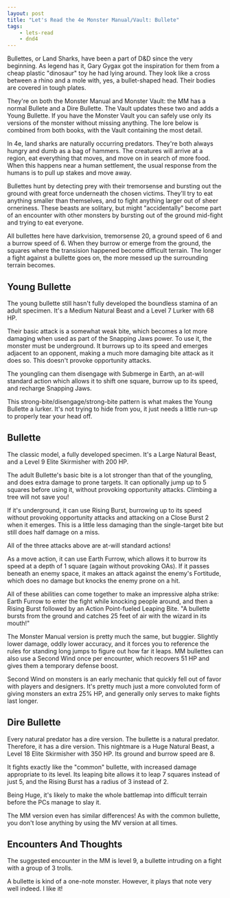 ```yaml
---
layout: post
title: "Let's Read the 4e Monster Manual/Vault: Bullete"
tags:
    - lets-read
    - dnd4
---
```


Bullettes, or Land Sharks, have been a part of D&D since the very beginning. As
legend has it, Gary Gygax got the inspiration for them from a cheap plastic
"dinosaur" toy he had lying around. They look like a cross between a rhino and a
mole with, yes, a bullet-shaped head. Their bodies are covered in tough plates.

They're on both the Monster Manual and Monster Vault: the MM has a normal
Bullete and a Dire Bullette. The Vault updates these two and adds a Young
Bullette. If you have the Monster Vault you can safely use only its versions of
the monster without missing anything. The lore below is combined from both
books, with the Vault containing the most detail.

In 4e, land sharks are naturally occurring predators. They're both always hungry
and dumb as a bag of hammers. The creatures will arrive at a region, eat
everything that moves, and move on in search of more food. When this happens
near a human settlement, the usual response from the humans is to pull up stakes
and move away.

Bullettes hunt by detecting prey with their tremorsense and bursting out the
ground with great force underneath the chosen victims. They'll try to eat
anything smaller than themselves, and to fight anything larger out of sheer
orneriness. These beasts are solitary, but might "accidentally" become part of
an encounter with other monsters by bursting out of the ground mid-fight and
trying to eat everyone.

All bullettes here have darkvision, tremorsense 20, a ground speed of 6 and a
burrow speed of 6. When they burrow or emerge from the ground, the squares where
the transision happened become difficult terrain. The longer a fight against a
bullette goes on, the more messed up the surrounding terrain becomes.

## Young Bullette

The young bullette still hasn't fully developed the boundless stamina of an
adult specimen. It's a Medium Natural Beast and a Level 7 Lurker with 68 HP.

Their basic attack is a somewhat weak bite, which becomes a lot more damaging
when used as part of the Snapping Jaws power. To use it, the monster must be
underground. It burrows up to its speed and emerges adjacent to an opponent,
making a much more damaging bite attack as it does so. This doesn't provoke
opportunity attacks.

The youngling can them disengage with Submerge in Earth, an at-will standard
action which allows it to shift one square, burrow up to its speed, and recharge
Snapping Jaws.

This strong-bite/disengage/strong-bite pattern is what makes the Young Bullette
a lurker. It's not trying to hide from you, it just needs a little run-up to
properly tear your head off.

## Bullette

The classic model, a fully developed specimen. It's a Large Natural Beast, and a
Level 9 Elite Skirmisher with 200 HP.

The adult Bullette's basic bite is a lot stronger than that of the youngling,
and does extra damage to prone targets. It can optionally jump up to 5 squares
before using it, without provoking opportunity attacks. Climbing a tree will not
save you!

If it's underground, it can use Rising Burst, burrowing up to its speed without
provoking opportunity attacks and attacking on a Close Burst 2 when it
emerges. This is a little less damaging than the single-target bite but still
does half damage on a miss.

All of the three attacks above are at-will standard actions!

As a move action, it can use Earth Furrow, which allows it to burrow its speed
at a depth of 1 square (again without provoking OAs). If it passes beneath an
enemy space, it makes an attack against the enemy's Fortitude, which does no
damage but knocks the enemy prone on a hit.

All of these abilities can come together to make an impressive alpha strike:
Earth Furrow to enter the fight while knocking people around, and then a Rising
Burst followed by an Action Point-fueled Leaping Bite. "A bullette bursts from
the ground and catches 25 feet of air with the wizard in its mouth!"

The Monster Manual version is pretty much the same, but buggier. Slightly lower
damage, oddly lower accuracy, and it forces you to reference the rules for
standing long jumps to figure out how far it leaps. MM bullettes can also use a
Second Wind once per encounter, which recovers 51 HP and gives them a temporary
defense boost.

Second Wind on monsters is an early mechanic that quickly fell out of favor with
players and designers. It's pretty much just a more convoluted form of giving
monsters an extra 25% HP, and generally only serves to make fights last longer.

## Dire Bullette

Every natural predator has a dire version. The bullette is a natural
predator. Therefore, it has a dire version. This nightmare is a Huge Natural
Beast, a Level 18 Elite Skirmisher with 350 HP. Its ground and burrow speed are
8.

It fights exactly like the "common" bullette, with increased damage appropriate
to its level. Its leaping bite allows it to leap 7 squares instead of just 5,
and the Rising Burst has a radius of 3 instead of 2.

Being Huge, it's likely to make the whole battlemap into difficult terrain
before the PCs manage to slay it.

The MM version even has similar differences! As with the common bullette, you
don't lose anything by using the MV version at all times.


## Encounters And Thoughts

The suggested encounter in the MM is level 9, a bullette intruding on a fight
with a group of 3 trolls.

A bullette is kind of a one-note monster. However, it plays that note very well
indeed. I like it!
